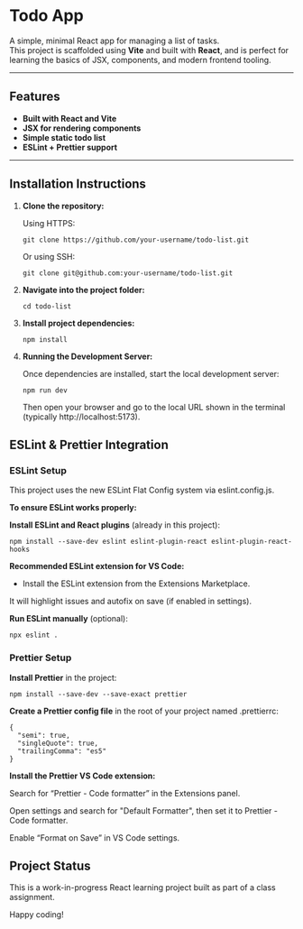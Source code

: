 # Todo App

A simple, minimal React app for managing a list of tasks.  
This project is scaffolded using **Vite** and built with **React**, and is perfect for learning the basics of JSX, components, and modern frontend tooling.

---

## Features
- **Built with React and Vite**
- **JSX for rendering components**
- **Simple static todo list**
- **ESLint + Prettier support**

---

## Installation Instructions

1. **Clone the repository:**

   Using HTTPS:

   ```
   git clone https://github.com/your-username/todo-list.git
   ```

   Or using SSH:

   ```
   git clone git@github.com:your-username/todo-list.git
   ```

2. **Navigate into the project folder:**

   ```
   cd todo-list
   ```

3. **Install project dependencies:**

   ```
   npm install
   ```

4. **Running the Development Server:**

   Once dependencies are installed, start the local development server:
   ```
   npm run dev
   ```
   Then open your browser and go to the local URL shown in the terminal (typically http://localhost:5173).

## ESLint & Prettier Integration

### ESLint Setup

This project uses the new ESLint Flat Config system via eslint.config.js.

**To ensure ESLint works properly:**

**Install ESLint and React plugins** (already in this project):

```
npm install --save-dev eslint eslint-plugin-react eslint-plugin-react-hooks
```

**Recommended ESLint extension for VS Code:**
- Install the ESLint extension from the Extensions Marketplace.

It will highlight issues and autofix on save (if enabled in settings).

**Run ESLint manually** (optional):

```
npx eslint .
```

### Prettier Setup

**Install Prettier** in the project:

```
npm install --save-dev --save-exact prettier
```

**Create a Prettier config file** in the root of your project named .prettierrc:

```
{
  "semi": true,
  "singleQuote": true,
  "trailingComma": "es5"
}
```

**Install the Prettier VS Code extension:**

Search for “Prettier - Code formatter” in the Extensions panel.

Open settings and search for "Default Formatter", then set it to Prettier - Code formatter.

Enable “Format on Save” in VS Code settings.

## Project Status

This is a work-in-progress React learning project built as part of a class assignment.

Happy coding!
